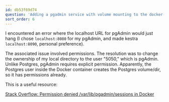 ```yaml
---
id: db53f69d74
question: 'Adding a pgadmin service with volume mounting to the docker-compose:'
sort_order: 6
---
```


I encountered an error where the localhost URL for pgAdmin would just hang (I chose `localhost:8080` for my pgAdmin, and made kestra `localhost:8090`, personal preference).

The associated issue involved permissions. The resolution was to change the ownership of my local directory to the user "5050," which is pgAdmin. Unlike Postgres, pgAdmin requires explicit permission. Apparently, the Postgres user inside the Docker container creates the Postgres volume/dir, so it has permissions already.

This is a useful resource:

[Stack Overflow: Permission denied /var/lib/pgadmin/sessions in Docker](https://stackoverflow.com/questions/64781245/permission-denied-var-lib-pgadmin-sessions-in-docker)
